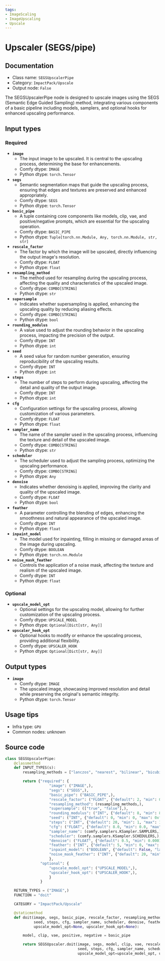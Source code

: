```yaml
---
tags:
- ImageScaling
- ImageUpscaling
- Upscale
---
```


# Upscaler (SEGS/pipe)
## Documentation
- Class name: `SEGSUpscalerPipe`
- Category: `ImpactPack/Upscale`
- Output node: `False`

The SEGSUpscalerPipe node is designed to upscale images using the SEGS (Semantic Edge Guided Sampling) method, integrating various components of a basic pipeline including models, samplers, and optional hooks for enhanced upscaling performance.
## Input types
### Required
- **`image`**
    - The input image to be upscaled. It is central to the upscaling process, determining the base for enhancements.
    - Comfy dtype: `IMAGE`
    - Python dtype: `torch.Tensor`
- **`segs`**
    - Semantic segmentation maps that guide the upscaling process, ensuring that edges and textures are preserved and enhanced appropriately.
    - Comfy dtype: `SEGS`
    - Python dtype: `torch.Tensor`
- **`basic_pipe`**
    - A tuple containing core components like models, clip, vae, and positive/negative prompts, which are essential for the upscaling operation.
    - Comfy dtype: `BASIC_PIPE`
    - Python dtype: `Tuple[torch.nn.Module, Any, torch.nn.Module, str, str]`
- **`rescale_factor`**
    - The factor by which the image will be upscaled, directly influencing the output image's resolution.
    - Comfy dtype: `FLOAT`
    - Python dtype: `float`
- **`resampling_method`**
    - The method used for resampling during the upscaling process, affecting the quality and characteristics of the upscaled image.
    - Comfy dtype: `COMBO[STRING]`
    - Python dtype: `str`
- **`supersample`**
    - Indicates whether supersampling is applied, enhancing the upscaling quality by reducing aliasing effects.
    - Comfy dtype: `COMBO[STRING]`
    - Python dtype: `bool`
- **`rounding_modulus`**
    - A value used to adjust the rounding behavior in the upscaling process, impacting the precision of the output.
    - Comfy dtype: `INT`
    - Python dtype: `int`
- **`seed`**
    - A seed value for random number generation, ensuring reproducibility of the upscaling results.
    - Comfy dtype: `INT`
    - Python dtype: `int`
- **`steps`**
    - The number of steps to perform during upscaling, affecting the detail and quality of the output image.
    - Comfy dtype: `INT`
    - Python dtype: `int`
- **`cfg`**
    - Configuration settings for the upscaling process, allowing customization of various parameters.
    - Comfy dtype: `FLOAT`
    - Python dtype: `float`
- **`sampler_name`**
    - The name of the sampler used in the upscaling process, influencing the texture and detail of the upscaled image.
    - Comfy dtype: `COMBO[STRING]`
    - Python dtype: `str`
- **`scheduler`**
    - The scheduler used to adjust the sampling process, optimizing the upscaling performance.
    - Comfy dtype: `COMBO[STRING]`
    - Python dtype: `Any`
- **`denoise`**
    - Indicates whether denoising is applied, improving the clarity and quality of the upscaled image.
    - Comfy dtype: `FLOAT`
    - Python dtype: `bool`
- **`feather`**
    - A parameter controlling the blending of edges, enhancing the smoothness and natural appearance of the upscaled image.
    - Comfy dtype: `INT`
    - Python dtype: `float`
- **`inpaint_model`**
    - The model used for inpainting, filling in missing or damaged areas of the image during upscaling.
    - Comfy dtype: `BOOLEAN`
    - Python dtype: `torch.nn.Module`
- **`noise_mask_feather`**
    - Controls the application of a noise mask, affecting the texture and realism of the upscaled image.
    - Comfy dtype: `INT`
    - Python dtype: `float`
### Optional
- **`upscale_model_opt`**
    - Optional settings for the upscaling model, allowing for further customization of the upscaling process.
    - Comfy dtype: `UPSCALE_MODEL`
    - Python dtype: `Optional[Dict[str, Any]]`
- **`upscaler_hook_opt`**
    - Optional hooks to modify or enhance the upscaling process, providing additional flexibility.
    - Comfy dtype: `UPSCALER_HOOK`
    - Python dtype: `Optional[Dict[str, Any]]`
## Output types
- **`image`**
    - Comfy dtype: `IMAGE`
    - The upscaled image, showcasing improved resolution and detail while preserving the original's semantic integrity.
    - Python dtype: `torch.Tensor`
## Usage tips
- Infra type: `GPU`
- Common nodes: unknown


## Source code
```python
class SEGSUpscalerPipe:
    @classmethod
    def INPUT_TYPES(s):
        resampling_methods = ["lanczos", "nearest", "bilinear", "bicubic"]

        return {"required": {
                    "image": ("IMAGE",),
                    "segs": ("SEGS",),
                    "basic_pipe": ("BASIC_PIPE",),
                    "rescale_factor": ("FLOAT", {"default": 2, "min": 0.01, "max": 100.0, "step": 0.01}),
                    "resampling_method": (resampling_methods,),
                    "supersample": (["true", "false"],),
                    "rounding_modulus": ("INT", {"default": 8, "min": 8, "max": 1024, "step": 8}),
                    "seed": ("INT", {"default": 0, "min": 0, "max": 0xffffffffffffffff}),
                    "steps": ("INT", {"default": 20, "min": 1, "max": 10000}),
                    "cfg": ("FLOAT", {"default": 8.0, "min": 0.0, "max": 100.0}),
                    "sampler_name": (comfy.samplers.KSampler.SAMPLERS,),
                    "scheduler": (comfy.samplers.KSampler.SCHEDULERS,),
                    "denoise": ("FLOAT", {"default": 0.5, "min": 0.0001, "max": 1.0, "step": 0.01}),
                    "feather": ("INT", {"default": 5, "min": 0, "max": 100, "step": 1}),
                    "inpaint_model": ("BOOLEAN", {"default": False, "label_on": "enabled", "label_off": "disabled"}),
                    "noise_mask_feather": ("INT", {"default": 20, "min": 0, "max": 100, "step": 1}),
                    },
                "optional": {
                    "upscale_model_opt": ("UPSCALE_MODEL",),
                    "upscaler_hook_opt": ("UPSCALER_HOOK",),
                    }
                }

    RETURN_TYPES = ("IMAGE",)
    FUNCTION = "doit"

    CATEGORY = "ImpactPack/Upscale"

    @staticmethod
    def doit(image, segs, basic_pipe, rescale_factor, resampling_method, supersample, rounding_modulus,
             seed, steps, cfg, sampler_name, scheduler, denoise, feather, inpaint_model, noise_mask_feather,
             upscale_model_opt=None, upscaler_hook_opt=None):

        model, clip, vae, positive, negative = basic_pipe

        return SEGSUpscaler.doit(image, segs, model, clip, vae, rescale_factor, resampling_method, supersample, rounding_modulus,
                                 seed, steps, cfg, sampler_name, scheduler, positive, negative, denoise, feather, inpaint_model, noise_mask_feather,
                                 upscale_model_opt=upscale_model_opt, upscaler_hook_opt=upscaler_hook_opt)

```
